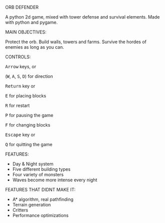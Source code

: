 ORB DEFENDER

A python 2d game, mixed with tower defense and survival elements.
Made with python and pygame.

MAIN OBJECTIVES:

Protect the orb.
Build walls, towers and farms.
Survive the hordes of enemies as long as you can.

CONTROLS:

<kbd>Arrow</kbd> keys, or

(<kbd>W</kbd>, <kbd>A</kbd>, <kbd>S</kbd>, <kbd>D</kbd>) for direction

<kbd>Return</kbd> key or

<kbd>E</kbd> for placing blocks

<kbd>R</kbd> for restart

<kbd>P</kbd> for pausing the game

<kbd>F</kbd> for changing blocks

<kbd>Escape</kbd> key or

<kbd>Q</kbd> for quitting the game

FEATURES:
  * Day & Night system
  * Five different building types
  * Four variety of monsters
  * Waves become more intense every night

FEATURES THAT DIDNT MAKE IT:
  * A* algorithm, real pathfinding
  * Terrain generation
  * Critters
  * Performance optimizations
